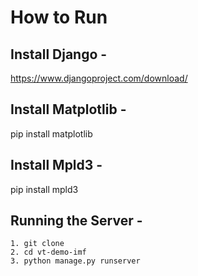 # How to Run
## Install Django - 
https://www.djangoproject.com/download/
## Install Matplotlib - 
pip install matplotlib
## Install Mpld3 - 
pip install mpld3
## Running the Server - 
```
1. git clone 
2. cd vt-demo-imf
3. python manage.py runserver

```
